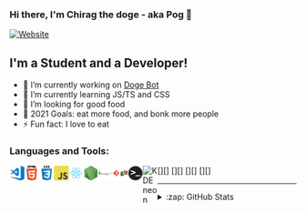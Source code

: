 ### Hi there, I'm Chirag the doge - aka Pog 👋

[![Website](https://img.shields.io/website?label=Eggactyl.cloudz&style=for-the-badge&url=https%3A%2F%2Feggactyl.cloud)](https://eggactyl.cloud)

## I'm a Student and a Developer!

- 🐶 I’m currently working on [Doge Bot](https://dogeboat.xyz/docs)
- :brain: I’m currently learning JS/TS and CSS
- 🥘 I’m looking for good food
- 🥅 2021 Goals: eat more food, and bonk more people
- ⚡ Fun fact: I love to eat

### Languages and Tools:

[<img align="left" alt="Visual Studio Code" width="26px" src="https://raw.githubusercontent.com/github/explore/80688e429a7d4ef2fca1e82350fe8e3517d3494d/topics/visual-studio-code/visual-studio-code.png" />][vsc]
[<img align="left" alt="HTML5" width="26px" src="https://raw.githubusercontent.com/github/explore/80688e429a7d4ef2fca1e82350fe8e3517d3494d/topics/html/html.png" />][]
[<img align="left" alt="CSS3" width="26px" src="https://raw.githubusercontent.com/github/explore/80688e429a7d4ef2fca1e82350fe8e3517d3494d/topics/css/css.png" />][]
[<img align="left" alt="JavaScript" width="26px" src="https://raw.githubusercontent.com/github/explore/80688e429a7d4ef2fca1e82350fe8e3517d3494d/topics/javascript/javascript.png" />][]
[<img align="left" alt="React" width="26px" src="https://raw.githubusercontent.com/github/explore/80688e429a7d4ef2fca1e82350fe8e3517d3494d/topics/react/react.png" />][r]
[<img align="left" alt="Node.js" width="26px" src="https://raw.githubusercontent.com/github/explore/80688e429a7d4ef2fca1e82350fe8e3517d3494d/topics/nodejs/nodejs.png" />][njs]
[<img align="left" alt="MongoDB" width="26px" src="https://raw.githubusercontent.com/github/explore/80688e429a7d4ef2fca1e82350fe8e3517d3494d/topics/mongodb/mongodb.png" />][mongo]
[<img align="left" alt="Git" width="26px" src="https://raw.githubusercontent.com/github/explore/80688e429a7d4ef2fca1e82350fe8e3517d3494d/topics/git/git.png" />][git]
[<img align="left" alt="Terminal" width="26px" src="https://raw.githubusercontent.com/github/explore/80688e429a7d4ef2fca1e82350fe8e3517d3494d/topics/terminal/terminal.png" />][]
[<img align="left" alt="KDE neon" width="26px" src="https://upload.wikimedia.org/wikipedia/commons/f/f7/Neon-logo.svg" />][neon]
<br/>

---
<details>
  <summary>:zap: GitHub Stats</summary>

  <img align="left" alt="chirag350's GitHub Stats" src="https://github-readme-stats.codestackr.vercel.app/api?username=chirag350&show_icons=true&hide_border=true" />

</details>

[vsc]: https://code.visualstudio.com
[r]: https://reactjs.org/
[njs]: https://nodejs.org/
[mongo]: https://mongodb.com/
[git]: https://git-scm.com/
[github]: https://github.com/
[neon]: https://neon.kde.org/
